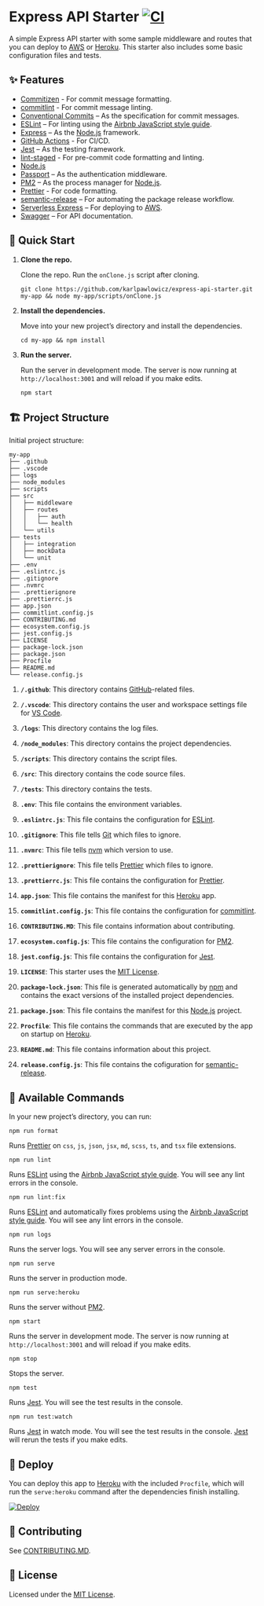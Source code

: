 # Express API Starter [![CI](https://github.com/karlpawlowicz/express-api-starter/actions/workflows/main.yml/badge.svg?branch=main)](https://github.com/karlpawlowicz/express-api-starter/actions/workflows/main.yml)

A simple Express API starter with some sample middleware and routes that you can deploy to [AWS](https://aws.amazon.com/) or [Heroku](https://www.heroku.com/). This starter also includes some basic configuration files and tests.

## ✨ Features

- [Commitizen](http://commitizen.github.io/cz-cli/) - For commit message formatting.
- [commitlint](https://commitlint.js.org/) - For commit message linting.
- [Conventional Commits](https://www.conventionalcommits.org/) – As the specification for commit messages.
- [ESLint](https://eslint.org/) – For linting using the [Airbnb JavaScript style guide](https://github.com/airbnb/javascript/tree/master/packages/eslint-config-airbnb).
- [Express](https://expressjs.com/) – As the [Node.js](https://nodejs.org/) framework.
- [GitHub Actions](https://github.com/features/actions) - For CI/CD.
- [Jest](https://jestjs.io/) – As the testing framework.
- [lint-staged](https://github.com/okonet/lint-staged) - For pre-commit code formatting and linting.
- [Node.js](https://nodejs.org/)
- [Passport](http://www.passportjs.org/) – As the authentication middleware.
- [PM2](https://pm2.keymetrics.io/) – As the process manager for [Node.js](https://nodejs.org/).
- [Prettier](https://prettier.io/) - For code formatting.
- [semantic-release](https://semantic-release.gitbook.io/) – For automating the package release workflow.
- [Serverless Express](https://github.com/vendia/serverless-express) – For deploying to [AWS](https://aws.amazon.com/).
- [Swagger](https://swagger.io/) – For API documentation.

## 🚀 Quick Start

1. **Clone the repo.**

   Clone the repo. Run the `onClone.js` script after cloning.

   ```shell
   git clone https://github.com/karlpawlowicz/express-api-starter.git my-app && node my-app/scripts/onClone.js
   ```

2. **Install the dependencies.**

   Move into your new project’s directory and install the dependencies.

   ```shell
   cd my-app && npm install
   ```

3. **Run the server.**

   Run the server in development mode. The server is now running at `http://localhost:3001` and will reload if you make edits.

   ```shell
   npm start
   ```

## 🏗️ Project Structure

Initial project structure:

```
my-app
├── .github
├── .vscode
├── logs
├── node_modules
├── scripts
├── src
│   ├── middleware
│   ├── routes
│   │   ├── auth
│   │   └── health
│   └── utils
├── tests
│   ├── integration
│   ├── mockData
│   └── unit
├── .env
├── .eslintrc.js
├── .gitignore
├── .nvmrc
├── .prettierignore
├── .prettierrc.js
├── app.json
├── commitlint.config.js
├── CONTRIBUTING.md
├── ecosystem.config.js
├── jest.config.js
├── LICENSE
├── package-lock.json
├── package.json
├── Procfile
├── README.md
└── release.config.js
```

1. **`/.github`**: This directory contains [GitHub](https://github.com/)-related files.

2. **`/.vscode`**: This directory contains the user and workspace settings file for [VS Code](https://code.visualstudio.com/).

3. **`/logs`**: This directory contains the log files.

4. **`/node_modules`**: This directory contains the project dependencies.

5. **`/scripts`**: This directory contains the script files.

6. **`/src`**: This directory contains the code source files.

7. **`/tests`**: This directory contains the tests.

8. **`.env`**: This file contains the environment variables.

9. **`.eslintrc.js`**: This file contains the configuration for [ESLint](https://eslint.org/).

10. **`.gitignore`**: This file tells [Git](https://git-scm.com/) which files to ignore.

11. **`.nvmrc`**: This file tells [nvm](https://github.com/nvm-sh/nvm) which version to use.

12. **`.prettierignore`**: This file tells [Prettier](https://prettier.io/) which files to ignore.

13. **`.prettierrc.js`**: This file contains the configuration for [Prettier](https://prettier.io/).

14. **`app.json`**: This file contains the manifest for this [Heroku](https://www.heroku.com/) app.

15. **`commitlint.config.js`**: This file contains the configuration for [commitlint](https://commitlint.js.org/).

16. **`CONTRIBUTING.MD`**: This file contains information about contributing.

17. **`ecosystem.config.js`**: This file contains the configuration for [PM2](https://pm2.keymetrics.io/).

18. **`jest.config.js`**: This file contains the configuration for [Jest](https://jestjs.io/).

19. **`LICENSE`**: This starter uses the [MIT License](./LICENSE).

20. **`package-lock.json`**: This file is generated automatically by [npm](https://www.npmjs.com/) and contains the exact versions of the installed project dependencies.

21. **`package.json`**: This file contains the manifest for this [Node.js](https://nodejs.org/) project.

22. **`Procfile`**: This file contains the commands that are executed by the app on startup on [Heroku](https://www.heroku.com/).

23. **`README.md`**: This file contains information about this project.

24. **`release.config.js`**: This file contains the cofiguration for [semantic-release](https://github.com/semantic-release/semantic-release).

## 🤖 Available Commands

In your new project’s directory, you can run:

```shell
npm run format
```

Runs [Prettier](https://prettier.io/) on `css`, `js`, `json`, `jsx`, `md`, `scss`, `ts`, and `tsx` file extensions.

```shell
npm run lint
```

Runs [ESLint](https://eslint.org/) using the [Airbnb JavaScript style guide](https://github.com/airbnb/javascript/tree/master/packages/eslint-config-airbnb). You will see any lint errors in the console.

```shell
npm run lint:fix
```

Runs [ESLint](https://eslint.org/) and automatically fixes problems using the [Airbnb JavaScript style guide](https://github.com/airbnb/javascript/tree/master/packages/eslint-config-airbnb). You will see any lint errors in the console.

```shell
npm run logs
```

Runs the server logs. You will see any server errors in the console.

```shell
npm run serve
```

Runs the server in production mode.

```shell
npm run serve:heroku
```

Runs the server without [PM2](https://pm2.keymetrics.io/).

```shell
npm start
```

Runs the server in development mode. The server is now running at `http://localhost:3001` and will reload if you make edits.

```shell
npm stop
```

Stops the server.

```shell
npm test
```

Runs [Jest](https://jestjs.io/). You will see the test results in the console.

```shell
npm run test:watch
```

Runs [Jest](https://jestjs.io/) in watch mode. You will see the test results in the console. [Jest](https://jestjs.io/) will rerun the tests if you make edits.

## 💫 Deploy

You can deploy this app to [Heroku](https://www.heroku.com/) with the included `Procfile`, which will run the `serve:heroku` command after the dependencies finish installing.

[![Deploy](https://www.herokucdn.com/deploy/button.svg)](https://heroku.com/deploy)

## 🤝 Contributing

See [CONTRIBUTING.MD](./CONTRIBUTING.MD).

## 🧐 License

Licensed under the [MIT License](./LICENSE).
